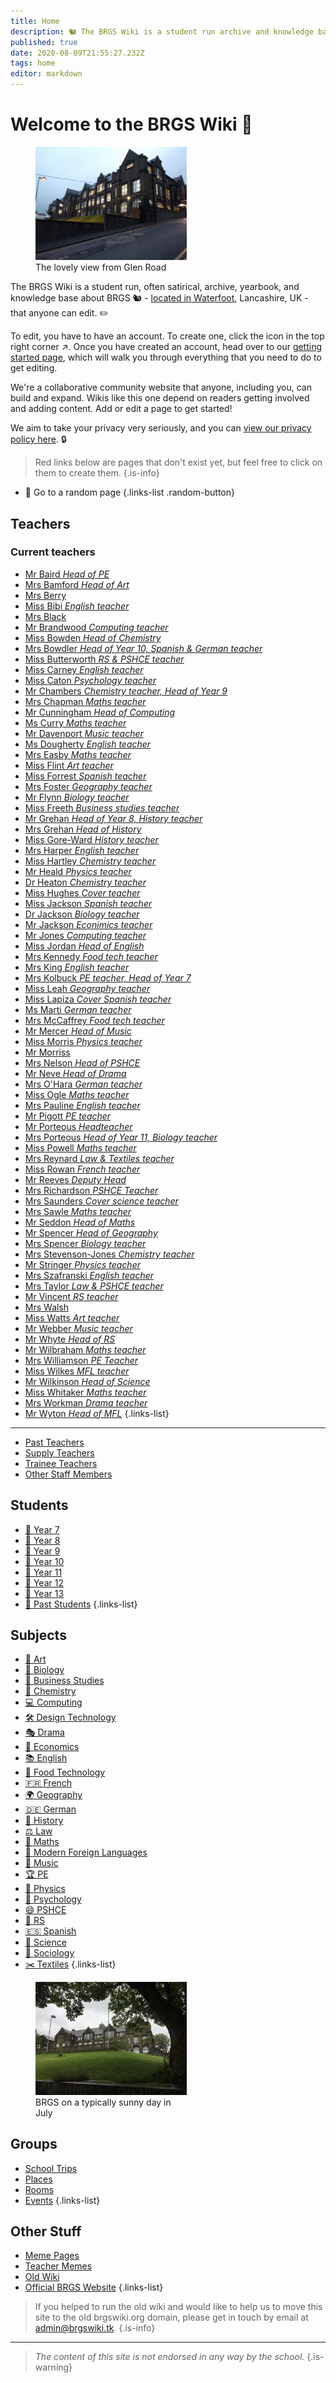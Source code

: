 ```yaml
---
title: Home
description: 🐿️ The BRGS Wiki is a student run archive and knowledge base about BRGS (in Rossendale, UK). Filled with stories, quotes, and all sorts of funnies, there's laughs to be had for everyone.
published: true
date: 2020-08-09T21:55:27.232Z
tags: home
editor: markdown
---
```


# Welcome to the BRGS Wiki 🎉
<figure class="image image_resized image-style-align-right" style="width:48%;"><img src="/brgs_from-glen-road.jpg"><figcaption>The lovely view from Glen Road</figcaption></figure>

The BRGS Wiki is a student run, often satirical, archive, yearbook, and knowledge base about BRGS 🐿 - [located in Waterfoot](https://goo.gl/maps/HuUTupt5ZHzZE5UZ8), Lancashire, UK - that anyone can edit. ✏

To edit, you have to have an account. To create one, click the icon in the top right corner ↗. Once you have created an account, head over to our [getting started page](/getting-started), which will walk you through everything that you need to do to get editing.

We're a collaborative community   website that anyone, including you, can build and expand. Wikis like this one depend on readers getting involved and adding content. Add or edit a page to get started!

We aim to take your privacy very seriously, and you can [view our privacy policy here](/privacy). 🔒

> Red links below are pages that don't exist yet, but feel free to click on them to create them. 
{.is-info}

- 🎲 Go to a random page
{.links-list .random-button}

## Teachers

### Current teachers
- [Mr Baird *Head of PE*](/teachers/mr-baird)
- [Mrs Bamford *Head of Art*](/teachers/mrs-bamford)
- [Mrs Berry](/teachers/mrs-berry)
- [Miss Bibi *English teacher*](/teachers/past/miss-bibi)
- [Mrs Black](/teachers/mrs-black)
- [Mr Brandwood *Computing teacher*](/teachers/mr-brandwood)
- [Miss Bowden *Head of Chemistry*](/teachers/miss-bowden)
- [Mrs Bowdler *Head of Year 10, Spanish & German teacher*](/teachers/mrs-bowdler)
- [Miss Butterworth *RS & PSHCE teacher*](/teachers/miss-butterworth)
- [Miss Carney *English teacher*](/teachers/miss-carney)
- [Miss Caton *Psychology teacher*](/teachers/miss-caton)
- [Mr Chambers *Chemistry teacher, Head of Year 9*](/teachers/mr-chambers)
- [Mrs Chapman *Maths teacher*](/teachers/mrs-chapman)
- [Mr Cunningham *Head of Computing*](/teachers/mr-cunningham)
- [Ms Curry *Maths teacher*](/teachers/ms-curry)
- [Mr Davenport *Music teacher*](/teachers/mr-davenport)
- [Ms Dougherty *English teacher*](/teachers/ms-dougherty)
- [Mrs Easby *Maths teacher*](/teachers/mrs-easby)
- [Miss Flint *Art teacher*](/teachers/miss-flint)
- [Miss Forrest *Spanish teacher*](/teachers/miss-forrest)
- [Mrs Foster *Geography teacher*](/teachers/mrs-foster)
- [Mr Flynn *Biology teacher*](/teachers/mr-flynn)
- [Miss Freeth *Business studies teacher*](/teachers/miss-freeth)
- [Mr Grehan *Head of Year 8, History teacher*](/teachers/mr-grehan)
- [Mrs Grehan *Head of History*](/teachers/mrs-grehan)
- [Miss Gore-Ward *History teacher*](/teachers/miss-gore-ward)
- [Mrs Harper *English teacher*](/teachers/mrs-harper)
- [Miss Hartley *Chemistry teacher*](/teachers/miss-hartley)
- [Mr Heald *Physics teacher*](/teachers/mr-heald)
- [Dr Heaton *Chemistry teacher*](/teachers/dr-heaton)
- [Miss Hughes *Cover teacher*](/teachers/miss-hughes)
- [Miss Jackson *Spanish teacher*](/teachers/miss-jackson)
- [Dr Jackson *Biology teacher*](/teachers/dr-jackson)
- [Mr Jackson *Econimics teacher*](/teachers/mr-jackson)
- [Mr Jones *Computing teacher*](/teachers/mr-jones)
- [Miss Jordan *Head of English*](/teachers/miss-jordan)
- [Mrs Kennedy *Food tech teacher*](/teachers/mrs-kennedy)
- [Mrs King *English teacher*](/teachers/mrs-king)
- [Mrs Kolbuck *PE teacher, Head of Year 7*](/teachers/mrs-kolbuck)
- [Miss Leah *Geography teacher*](/teachers/miss-leah)
- [Miss Lapiza *Cover Spanish teacher*](/teachers/supply/miss-lapiza)
- [Ms Marti *German teacher*](/teachers/ms-marti)
- [Mrs McCaffrey *Food tech teacher*](/teachers/mrs-mcCaffrey)
- [Mr Mercer *Head of Music*](/teachers/mr-mercer)
- [Miss Morris *Physics teacher*](/teachers/miss-morris)
- [Mr Morriss](/teachers/mr-morriss)
- [Mrs Nelson *Head of PSHCE*](/teachers/mrs-nelson)
- [Mr Neve *Head of Drama*](/teachers/mr-neve)
- [Mrs O'Hara *German teacher*](/teachers/mrs-o-hara)
- [Miss Ogle *Maths teacher*](/teachers/miss-ogle)
- [Mrs Pauline *English teacher*](/teachers/mrs-pauline)
- [Mr Pigott *PE teacher*](/teachers/mr-pigott)
- [Mr Porteous *Headteacher*](/teachers/mr-porteous)
- [Mrs Porteous *Head of Year 11, Biology teacher*](/teachers/mrs-porteous)
- [Miss Powell *Maths teacher*](/teachers/miss-powell)
- [Mrs Reynard *Law & Textiles teacher*](/teachers/mrs-reynard)
- [Miss Rowan *French teacher*](/teachers/miss-rowan)
- [Mr Reeves *Deputy Head*](/teachers/mr-reeves)
- [Mrs Richardson *PSHCE Teacher*](/teachers/mrs-richardson)
- [Mrs Saunders *Cover science teacher*](/teachers/supply/mrs-saunders)
- [Mrs Sawle *Maths teacher*](/teachers/mrs-sawle)
- [Mr Seddon *Head of Maths*](/teachers/mr-seddon)
- [Mr Spencer *Head of Geography*](/teachers/mr-spencer)
- [Mrs Spencer *Biology teacher*](/teachers/mrs-spencer)
- [Mrs Stevenson-Jones *Chemistry teacher*](/teachers/mrs-stevenson-jones)
- [Mr Stringer *Physics teacher*](/teachers/mr-stringer)
- [Mrs Szafranski *English teacher*](/teachers/mrs-szafranski)
- [Mrs Taylor *Law & PSHCE teacher*](/teachers/mrs-taylor)
- [Mr Vincent *RS teacher*](/teachers/mr-vincent)
- [Mrs Walsh](/teachers/mrs-walsh)
- [Miss Watts *Art teacher*](/teachers/miss-watts)
- [Mr Webber *Music teacher*](/teachers/mr-webber)
- [Mr Whyte *Head of RS*](/teachers/mr-whyte)
- [Mr Wilbraham *Maths teacher*](/teachers/mr-wilbraham)
- [Mrs Williamson *PE Teacher*](/teachers/mrs-williamson)
- [Miss Wilkes *MFL teacher*](/teachers/miss-wilkes)
- [Mr Wilkinson *Head of Science*](/teachers/mr-wilkinson)
- [Miss Whitaker *Maths teacher*](/teachers/miss-whitaker)
- [Mrs Workman *Drama teacher*](/teachers/mrs-workman)
- [Mr Wyton *Head of MFL*](/teachers/past/mr-wyton)
{.links-list}

---

- [Past Teachers](/teachers/past) 
- [Supply Teachers](/teachers/supply) 
- [Trainee Teachers](/teachers/trainee) 
- [Other Staff Members](/teachers/other)
## Students

- [👶 Year 7](/students/intake19)
- [🧒 Year 8](/students/intake18)
- [🧒 Year 9](/students/intake17)
- [🧑 Year 10](/students/intake16)
- [🧓 Year 11](/students/intake15)
- [🧑 Year 12](/students/intake14)
- [🧓 Year 13](/students/intake13)
- [🧓 Past Students](/students/past)
{.links-list}

## Subjects

- [🎨 Art](/subjects/art)
- [🧬 Biology](/subjects/biology)
- [💼 Business Studies](/subjects/business-studies)
- [🧪 Chemistry](/subjects/chemistry)
- [💻 Computing](/subjects/computing)
- [🛠️ Design Technology](/subjects/dt)
- [🎭 Drama](/subjects/drama)
- [💸 Economics](/subjects/economics)
- [📚 English](/subjects/english)
- [🍴 Food Technology](/subjects/food-tech)
- [🇫🇷 French](/subjects/french)
- [🌍 Geography](/subjects/geography)
- [🇩🇪 German](/subjects/german)
- [📜 History](/subjects/history)
- [⚖️ Law](/subjects/law)
- [📐 Maths](/subjects/maths)
- [💬 Modern Foreign Languages](/subjects/mfl)
- [🎵 Music](/subjects/music)
- [🏆 PE](/subjects/pe)
- [🚀 Physics](/subjects/physics)
- [🧠 Psychology](/subjects/psychology)
- [😄 PSHCE](/subjects/pshce)
- [🙏 RS](/subjects/rs)
- [🇪🇸 Spanish](/subjects/spanish)
- [🔬 Science](/subjects/science)
- [👥 Sociology](/subjects/sociology)
- [✂️ Textiles](/subjects/textiles)
{.links-list}

<figure class="image image_resized image-style-align-right" style="width:48%;"><img src="/brgs.png"><figcaption>BRGS on a typically sunny day in July</figcaption></figure>

## Groups
- [School Trips](/groups/trips)
- [Places](/groups/places)
- [Rooms](/groups/rooms)
- [Events](/groups/events)
{.links-list}

##  Other Stuff

- [Meme Pages](/other/meme-pages)
- [Teacher Memes](/other/teacher-memes)
- [Old Wiki](https://old.brgswiki.org)
- [Official BRGS Website](https://www.brgs.org.uk)
{.links-list}


> If you helped to run the old wiki and would like to help us to move this site to the old brgswiki.org domain, please get in touch by email at [admin@brgswiki.tk](mailto:admin@brgswiki.tk?subject=New%20BRGS%20Wiki%20Domain).
{.is-info}

---

> *The content of this site is not endorsed in any way by the school.*
{.is-warning}